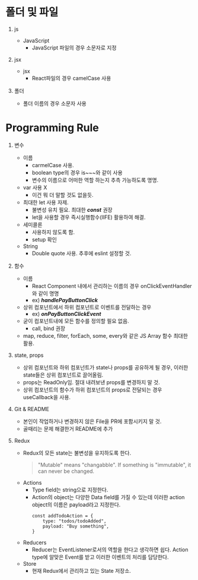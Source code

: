 # 폴더 및 파일

1. js

    - JavaScript
        - JavaScript 파일의 경우 소문자로 지정

2. jsx

    - jsx
        - React파일의 경우 camelCase 사용

3. 폴더

    - 폴더 이름의 경우 소문자 사용

# Programming Rule

1. 변수

    - 이름
        - carmelCase 사용.
        - boolean type의 경우 is~~~와 같이 사용
        - 변수의 이름으로 어떠한 역할 하는지 추측 가능하도록 명명.
    - var 사용 X
        - 이건 뭐 더 말할 것도 없을듯.
    - 최대한 let 사용 자제.
        - 불변성 유치 필요. 최대한 **_const_** 권장
        - let을 사용할 경우 즉시실행함수(IIFE) 활용하여 해결.
    - 세미콜론
        - 사용하지 않도록 함.
        - setup 확인
    - String
        - Double quote 사용. 추후에 eslint 설정할 것.

2. 함수

    - 이름
        - React Component 내에서 관리하는 이름의 경우 onClickEventHandler와 같이 명명
        - ex) **_handlePayButtonClick_**
    - 상위 컴포넌트에서 하위 컴포넌트로 이벤트를 전달하는 경우
        - ex) **_onPayButtonClickEvent_**
    - 굳이 컴포넌트내에 모든 함수를 정의할 필요 없음.
        - call, bind 권장
    - map, reduce, filter, forEach, some, every와 같은 JS Array 함수 최대한 활용.

3. state, props

    - 상위 컴포넌트와 하위 컴포넌트가 state나 props를 공유하게 될 경우, 이러한 state들은 상위 컴포넌트로 끌어올림.
    - props는 ReadOnly임. 절대 내려보낸 props를 변경하지 말 것.
    - 상위 컴포넌트의 함수가 하위 컴포넌트의 props로 전달되는 경우 useCallback을 사용.

4. Git & README

    - 본인이 작업하거나 변경하지 않은 File을 PR에 포함시키지 말 것.
    - 골때리는 문제 해결한거 README에 추가

5. Redux

    - Redux의 모든 state는 불변성을 유지하도록 한다.
        > "Mutable" means "changabble". If something is "immutable", it can never be changed.
    - Actions
        - Type field는 string으로 지정한다.
        - Action의 object는 다양한 Data field를 가질 수 있는데 이러한 action object의 이름은 payload라고 지정한다.
            ```
            const addTodoAction = {
                type: "todos/todoAdded",
                payload: "Buy something",
            }
            ```
    - Reducers
        - Reducer는 EventListener로서의 역할을 한다고 생각하면 쉽다. Action type에 알맞은 Event를 받고 이러한 이벤트의 처리를 담당한다.
    - Store
        - 현재 Redux에서 관리하고 있는 State 저장소.
